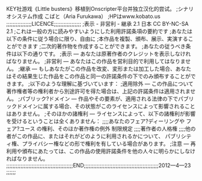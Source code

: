 ﻿KEY社游戏《Little busters》移植到Onscripter平台并独立汉化的尝试。
;シナリオシステム作成 こばと（Aria Furukawa）
;HPはwww.kobato.us
;;;;;;;;;;;;;;;;LICENCE;;;;;;;;;;;;;;;;;
;表示 - 非営利 - 継承 2.1 日本 CC BY-NC-SA 2.1
;これは一般の方に読みやすいようにした利用許諾条項の要約です
;あなたは以下の条件に従う場合に限り、自由に
;本作品を複製、頒布、展示、実演することができます
;二次的著作物を作成することができます。
;あなたの従うべき条件は以下の通りです。
;表示 — あなたは原著作者のクレジットを表示しなければなりません。
;非営利 — あなたはこの作品を営利目的で利用してはなりません。
;継承 — もしあなたがこの作品を改変、変形または加工した場合、あなたはその結果生じた作品をこの作品と同一の許諾条件の下でのみ頒布することができます。
;以下のような理解に基づいています：
;適用除外 — この作品について著作権者等の権利者から別途許可を得た場合は、上記の許諾条件は適用されません。
;パブリック?ドメイン — 作品やその要素が、適用される法律の下でパブリックドメインに属する場合、その状態がこのライセンスによって影響されることはありません。
;そのほかの諸権利 — ライセンスによって、以下の諸権利が影響を受けるということは全くありません：
;;;;あなたのフェア?ディーリングや フェア?ユース の権利、そのほか著作権の例外 制限規定
;;;;著作者の人格権
;;;;他の者がこの作品に、またはそれがどのように利用されるかについて、 パブリシティ権、プライバシー権などの形で権利を有している場合があります。
;注意 — 再利用や頒布にあたっては、この作品の使用許諾条件を他の人々に明らかにしなければなりません。
;;;;;;;;;;;;;;;;;;;;;;;;;;;;;;;;;;;;;;;;;;END;;;;;;;;;;;;;;;;;;;;;;;;;;;;;;;;;;;;;;;;;;;;;;;2012—4—23 ;;;;;;

